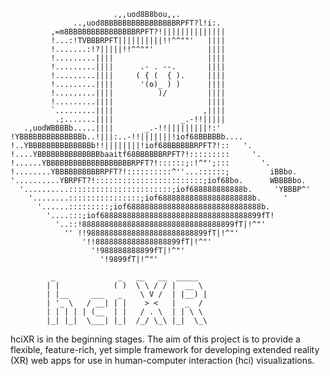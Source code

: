 ```
                       .,,uod8B8bou,,.
              ..,uod8BBBBBBBBBBBBBBBBRPFT?l!i:.
         ,=m8BBBBBBBBBBBBBBBRPFT?!||||||||||||||
         !...:!TVBBBRPFT||||||||||!!^^""'   ||||
         !.......:!?|||||!!^^""'            ||||
         !.........||||                     ||||
         !.........||||      .- . --.       ||||
         !.........||||     ( { (  { ).     ||||
         !.........||||      '(o)_ ) )      ||||
         !.........||||          )/         ||||
         !.........||||                     ||||
         `.........||||                    ,||||
          .;.......||||               _.-!!|||||
   .,uodWBBBBb.....||||       _.-!!|||||||||!:'
!YBBBBBBBBBBBBBBb..!|||:..-!!|||||||!iof68BBBBBb....
!..YBBBBBBBBBBBBBBb!!||||||||!iof68BBBBBBRPFT?!::   '.
!....YBBBBBBBBBBBBBBbaaitf68BBBBBBRPFT?!:::::::::     '.
!......YBBBBBBBBBBBBBBBBBBBRPFT?!::::::;:!^"';:::       '.
!........YBBBBBBBBBBRPFT?!::::::::::^''...::::::;         iBBbo.
'..........YBRPFT?!::::::::::::::::::::::::;iof68bo.      WBBBBbo.
  '..........:::::::::::::::::::::::;iof688888888888b.     'YBBBP^'
    '........::::::::::::::::;iof688888888888888888888b.     '
      '......:::::::::;iof688888888888888888888888888888b.
        '....:::;iof688888888888888888888888888888888899fT!
          '..::!8888888888888888888888888888888899fT|!^"'
            '' !!988888888888888888888888899fT|!^"'
                '!!8888888888888888899fT|!^"'
                  '!988888888899fT|!^"'
                    '!9899fT|!^"'
```

             _              _   __   __  _____
            | |            ( )  \ \ / / |  __ \
            | |__     ___   _    \ V /  | |__) |
            | '_ \   / __| | |    > <   |  _  /
            | | | | | (__  | |   / . \  | | \ \
            |_| |_|  \___| |_|  /_/ \_\ |_|  \_\

hciXR is in the beginning stages. The aim of this project is to provide a flexible, feature-rich, yet simple framework for developing extended reality (XR) web apps for use in human-computer interaction (hci) visualizations.
